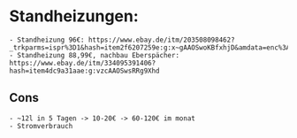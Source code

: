 # Standheizungen:
	- Standheizung 96€: https://www.ebay.de/itm/203508098462?_trkparms=ispr%3D1&hash=item2f6207259e:g:x~gAAOSwoKBfxhjD&amdata=enc%3AAQAGAAACkPYe5NmHp%252B2JMhMi7yxGiTJkPrKr5t53CooMSQt2orsSjVt3vLKCbov98Z19qhuwY8ZPVWWzpboxFt3hi%252B6Fhh4XhZppRnwsD2FuVg4V2A2Q6zyP0DGOoo%252Fp4trg%252FXRZmNsRO%252FIJ6YtDvDFbLFtRh0VYyJWxzqoOCHY9TrZRluo3R3Rbbohxs726w3%252ByVPuLiiAbi18dnDYU284YI%252FiacS6Elbn0bB2ioX%252BrfI5kRYd2EasFrWyIW6E4Xg4aMxmLU9YVg0Qt5MHDHAWWb4bsfI%252FsEdZzoxz4jmLNn08R6nd7CZAlX5xhnyKdLeKkcpWeCA6MVcimsNK8em9zeYHdt1t%252BU7AUrGeJIMizqEuFPIYXeZQLCsgKYx2H%252BTfKysooZjRNl5Z4uNl3z7oIXQCV1YCNAMrYzjQzMOkrJd8RtyW1ihDaHufNoMn5iram5DUXPcHiF2Z0b9J565xUPJKccACjyM1HxxWfIeje0WJ8en0bY4ixnnVyIDQAJXUc7Vv1EnJvVt%252B%252Bi3cnlb60wxWV1LfYQMyx1vrMuotOLYsbZmOh%252FBgfoWYQr1aOtHK1LEAnPtlQoY4w%252FW8TOoLqszYSCR9ux3DaT7gzuEqS%252BHvIZeWTi2KDRUmtCoXpLvWz2oV1r02Fh5mJ6M7ibpqDAsH50enTBaXUVPksJolsnpsnEH6HRoJ4SzLwVomt4OezbVbZJBWa5G1UFXo8XCmg%252FSgUClH2Xsw1y6c8y1Uf4FHa08UNB0%252FOkU07%252FZSk8%252Bk1Wb7lO0%252FqoK8M689eYMrY8gwHaZNUo1pRdd5pYU6ZgthqSP4BJ7pScbtguStdcAiIgVhKvL6qPVwBaU59rcsx0g04WSI%252BU7vNAHCFmU3HdO0qUGud%7Campid%3APL_CLK%7Cclp%3A2334524 
	- Standheizung 88,99€, nachbau Eberspächer: https://www.ebay.de/itm/334095391406?hash=item4dc9a31aae:g:vzcAAOSwsRRg9Xhd
## Cons
	- ~12l in 5 Tagen -> 10-20€ -> 60-120€ im monat
	- Stromverbrauch
	 
